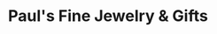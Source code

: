 ---
title: "Paul's Fine Jewelry & Gifts"
url: /canton/pauls-fine-jewelry-und-gifts/
shop: Schmuck
---